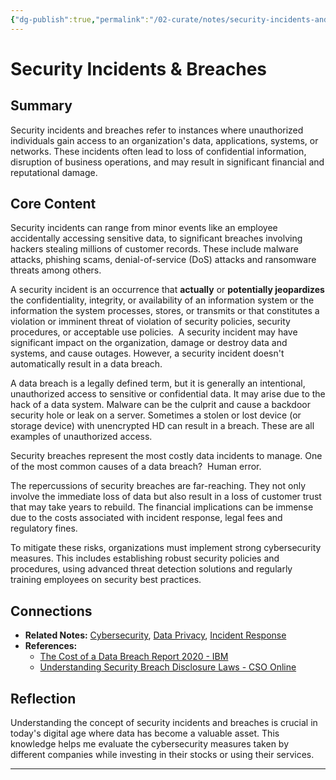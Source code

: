 ```yaml
---
{"dg-publish":true,"permalink":"/02-curate/notes/security-incidents-and-breaches/","title":"Security Incidents and Breaches","tags":["cybersecurity","data-breach","information-security"]}
---
```


# Security Incidents & Breaches

## Summary
Security incidents and breaches refer to instances where unauthorized individuals gain access to an organization's data, applications, systems, or networks. These incidents often lead to loss of confidential information, disruption of business operations, and may result in significant financial and reputational damage.

## Core Content
Security incidents can range from minor events like an employee accidentally accessing sensitive data, to significant breaches involving hackers stealing millions of customer records. These include malware attacks, phishing scams, denial-of-service (DoS) attacks and ransomware threats among others.

A security incident is an occurrence that **actually** or **potentially jeopardizes** the confidentiality, integrity, or availability of an information system or the information the system processes, stores, or transmits or that constitutes a violation or imminent threat of violation of security policies, security procedures, or acceptable use policies.  A security incident may have significant impact on the organization, damage or destroy data and systems, and cause outages. However, a security incident doesn't automatically result in a data breach. 

A data breach is a legally defined term, but it is generally an intentional, unauthorized access to sensitive or confidential data. It may arise due to the hack of a data system. Malware can be the culprit and cause a backdoor security hole or leak on a server. Sometimes a stolen or lost device (or storage device) with unencrypted HD can result in a breach. These are all examples of unauthorized access.  

Security breaches represent the most costly data incidents to manage. One of the most common causes of a data breach?  Human error.

The repercussions of security breaches are far-reaching. They not only involve the immediate loss of data but also result in a loss of customer trust that may take years to rebuild. The financial implications can be immense due to the costs associated with incident response, legal fees and regulatory fines.

To mitigate these risks, organizations must implement strong cybersecurity measures. This includes establishing robust security policies and procedures, using advanced threat detection solutions and regularly training employees on security best practices.

## Connections
- **Related Notes:** [Cybersecurity](#), [Data Privacy](#), [Incident Response](#)
- **References:** 
    - [The Cost of a Data Breach Report 2020 - IBM](https://www.ibm.com/security/data-breach)
    - [Understanding Security Breach Disclosure Laws - CSO Online](https://www.csoonline.com/article/3340164/data-breach-notification-laws-state-by-state.html)

## Reflection
Understanding the concept of security incidents and breaches is crucial in today's digital age where data has become a valuable asset. This knowledge helps me evaluate the cybersecurity measures taken by different companies while investing in their stocks or using their services.
 
---


